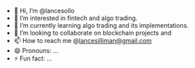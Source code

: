 - 👋 Hi, I’m @lancesollo
- 👀 I’m interested in fintech and algo trading.
- 🌱 I’m currently learning algo trading and its implementations.
- 💞️ I’m looking to collaborate on blockchain projects and 
- 📫 How to reach me @lancesilliman@gmail.com
- 😄 Pronouns: ...
- ⚡ Fun fact: ...

<!---
lancesollo/lancesollo is a ✨ special ✨ repository because its `README.md` (this file) appears on your GitHub profile.
You can click the Preview link to take a look at your changes.
--->
